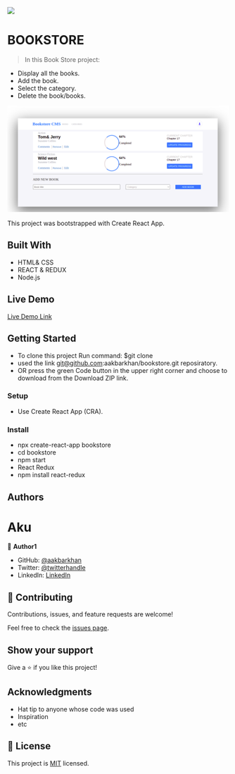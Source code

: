![](https://img.shields.io/badge/Microverse-blueviolet)

# BOOKSTORE

> In this Book Store project:
- Display all the books.
- Add the book.
- Select the category.
- Delete the book/books.

![screenshot](./bookstore.png)

This project was bootstrapped with Create React App.

## Built With

- HTML& CSS
- REACT & REDUX
- Node.js

## Live Demo

[Live Demo Link](https://livedemo.com)


## Getting Started

- To clone this project Run command: $git clone
- used the link git@github.com:aakbarkhan/bookstore.git reposiratory.
- OR press the green Code button in the upper right corner and choose to download from the Download ZIP link.
### Setup

- Use Create React App (CRA).
### Install
- npx create-react-app bookstore
- cd bookstore
- npm start
- React Redux
- npm install react-redux
## Authors

# Aku

👤 **Author1**

- GitHub: [@aakbarkhan](https://github.com/aakbarkhan)
- Twitter: [@twitterhandle](https://twitter.com/twitterhandle)
- LinkedIn: [LinkedIn](https://linkedin.com/in/linkedinhandle)

## 🤝 Contributing

Contributions, issues, and feature requests are welcome!

Feel free to check the [issues page](../../issues/).

## Show your support

Give a ⭐️ if you like this project!

## Acknowledgments

- Hat tip to anyone whose code was used
- Inspiration
- etc

## 📝 License

This project is [MIT](./MIT.md) licensed.